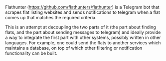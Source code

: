 Flathunter (https://github.com/flathunters/flathunter) is a Telegram bot that scrapes flat listing websites and sends notifications to telegram when a flat comes up that matches the required criteria.

This is an attempt at decoupling the two parts of it (the part about finding flats, and the part about sending messages to telegram) and ideally provide a way to integrate the first part with other systems, possibly written in other languages. For example, one could send the flats to another services which maintains a database, on top of which other filtering or notification functionality can be built.
